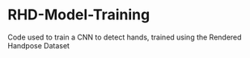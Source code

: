 # RHD-Model-Training
Code used to train a CNN to detect hands, trained using the Rendered Handpose Dataset
